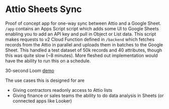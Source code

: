 # Attio Sheets Sync

Proof of concept app for one-way sync between Attio and a Google Sheet. `/app` contains an Apps Script script which adds some UI to Google Sheets enabling you to add an API key and pull in Object or List
data. This script makes requests to v2 Cloud Function defined in `/backend` which fetches records
from the Attio in parallel and uploads them in batches to the Google Sheet. This handled a test
dataset of 50k records and 40 attributes, though this was quite slow (~8 minutes). More fleshed out
implementation would have the ability to run this on a schedule.

30-second Loom [demo](https://www.loom.com/share/e18f52a27c1646b0a434208ab9b0fee2)

The use cases this is designed for are
- Giving contractors readonly access to Attio lists
- Giving finance or sales teams the ability to do data analysis in Sheets (or connected apps like Looker)

